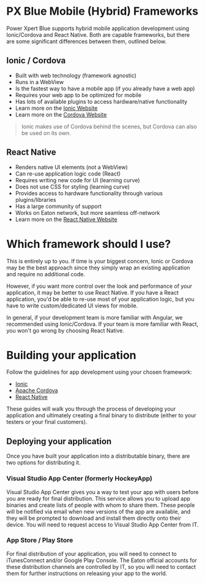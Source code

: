 # PX Blue Mobile (Hybrid) Frameworks
Power Xpert Blue supports hybrid mobile application development using Ionic/Cordova and React Native. Both are capable frameworks, but there are some significant differences between them, outlined below.

## Ionic / Cordova
  - Built with web technology (framework agnostic)
  - Runs in a WebView
  - Is the fastest way to have a mobile app (if you already have a web app)
  - Requires your web app to be optimized for mobile
  - Has lots of available plugins to access hardware/native functionality
  - Learn more on the [Ionic Website](https://ionicframework.com/)
  - Learn more on the [Cordova Website](https://cordova.apache.org/)

  >Ionic makes use of Cordova behind the scenes, but Cordova can also be used on its own.
  
## React Native
  - Renders native UI elements (not a WebView)
  - Can re-use application logic code (React)
  - Requires writing new code for UI (learning curve)
  - Does not use CSS for styling (learning curve)
  - Provides access to hardware functionality through various plugins/libraries
  - Has a large community of support
  - Works on Eaton network, but more seamless off-network
  - Learn more on the [React Native Website](https://facebook.github.io/react-native/)

# Which framework should I use?
This is entirely up to you. If time is your biggest concern, Ionic or Cordova may be the best approach since they simply wrap an existing application and require no additional code. 

However, if you want more control over the look and performance of your application, it may be better to use React Native. If you have a React application, you'd be able to re-use most of your application logic, but you have to write custom/dedicated UI views for mobile.

In general, if your development team is more familiar with Angular, we recommended using Ionic/Cordova. If your team is more familiar with React, you won't go wrong by choosing React Native.

# Building your application
Follow the guidelines for app development using your chosen framework:
* [Ionic](/development/frameworks-mobile/ionic)
* [Apache Cordova](/development/frameworks-mobile/cordova)
* [React Native](/development/frameworks-mobile/react-native)

These guides will walk you through the process of developing your application and ultimately creating a final binary to distribute (either to your testers or your final customers).

## Deploying your application
Once you have built your application into a distributable binary, there are two options for distributing it.

### Visual Studio App Center (formerly HockeyApp)
Visual Studio App Center gives you a way to test your app with users before you are ready for final distribution. This service allows you to upload app binaries and create lists of people with whom to share them. These people will be notified via email when new versions of the app are available, and they will be prompted to download and install them directly onto their device. You will need to request access to Visual Studio App Center from IT.

### App Store / Play Store
For final distribution of your application, you will need to connect to iTunesConnect and/or Google Play Console. The Eaton official accounts for these distribution channels are controlled by IT, so you will need to contact them for further instructions on releasing your app to the world.